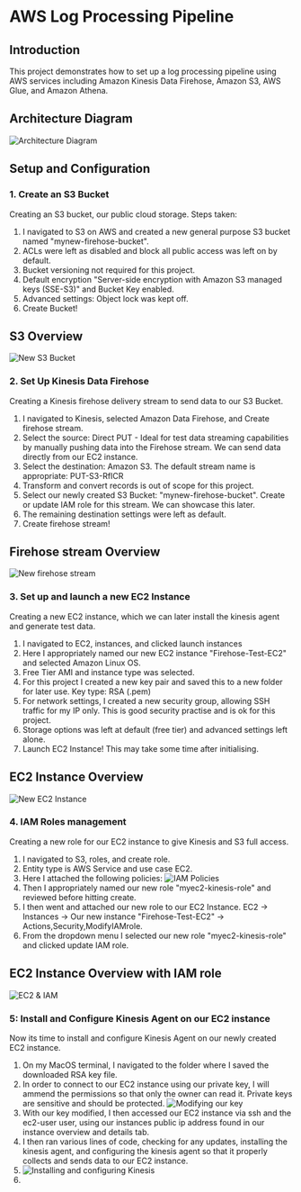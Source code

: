 # AWS Log Processing Pipeline

## Introduction
This project demonstrates how to set up a log processing pipeline using AWS services including Amazon Kinesis Data Firehose, Amazon S3, AWS Glue, and Amazon Athena.

## Architecture Diagram
![Architecture Diagram](https://github.com/wilbcn/pngs/blob/main/architecture-diagram.png)

## Setup and Configuration

### 1. Create an S3 Bucket
Creating an S3 bucket, our public cloud storage. Steps taken:
1. I navigated to S3 on AWS and created a new general purpose S3 bucket named "mynew-firehose-bucket".
2. ACLs were left as disabled and block all public access was left on by default.
3. Bucket versioning not required for this project.
4. Default encryption "Server-side encryption with Amazon S3 managed keys (SSE-S3)" and Bucket Key enabled.
5. Advanced settings: Object lock was kept off.
6. Create Bucket!

## S3 Overview
![New S3 Bucket](https://github.com/wilbcn/pngs/blob/main/screenshot_of_s3bucket.png)
   
### 2. Set Up Kinesis Data Firehose
Creating a Kinesis firehose delivery stream to send data to our S3 Bucket.
1. I navigated to Kinesis, selected Amazon Data Firehose, and Create firehose stream.
2. Select the source: Direct PUT - Ideal for test data streaming capabilities by manually pushing data into the Firehose stream. We can send data directly from our EC2 instance.
3. Select the destination: Amazon S3. The default stream name is appropriate: PUT-S3-RfICR
4. Transform and convert records is out of scope for this project.
5. Select our newly created S3 Bucket: "mynew-firehose-bucket". Create or update IAM role for this stream. We can showcase this later.
6. The remaining destination settings were left as default.
7. Create firehose stream!

## Firehose stream Overview
![New firehose stream](https://github.com/wilbcn/pngs/blob/main/screenshot_of_firehosestream.png)

### 3. Set up and launch a new EC2 Instance
Creating a new EC2 instance, which we can later install the kinesis agent and generate test data.
1. I navigated to EC2, instances, and clicked launch instances
2. Here I appropriately named our new EC2 instance "Firehose-Test-EC2" and selected Amazon Linux OS.
3. Free Tier AMI and instance type was selected.
4. For this project I created a new key pair and saved this to a new folder for later use. Key type: RSA (.pem)
5. For network settings, I created a new security group, allowing SSH traffic for my IP only. This is good security practise and is ok for this project.
6. Storage options was left at default (free tier) and advanced settings left alone.
7. Launch EC2 Instance! This may take some time after initialising.

## EC2 Instance Overview
![New EC2 Instance](https://github.com/wilbcn/pngs/blob/main/screenshot_of_ec2.png)

### 4. IAM Roles management
Creating a new role for our EC2 instance to give Kinesis and S3 full access.
1. I navigated to S3, roles, and create role.
2. Entity type is AWS Service and use case EC2.
3. Here I attached the following policies:
![IAM Policies](https://github.com/wilbcn/pngs/blob/main/screenshot_of_IAMpolicies.png)
4. Then I appropriately named our new role "myec2-kinesis-role" and reviewed before hitting create.
5. I then went and attached our new role to our EC2 Instance. EC2 -> Instances -> Our new instance "Firehose-Test-EC2" -> Actions,Security,ModifyIAMrole.
6. From the dropdown menu I selected our new role "myec2-kinesis-role" and clicked update IAM role.

## EC2 Instance Overview with IAM role
![EC2 & IAM](https://github.com/wilbcn/pngs/blob/main/screenshot_of_ec2_withIAM.png)

### 5: Install and Configure Kinesis Agent on our EC2 instance
Now its time to install and configure Kinesis Agent on our newly created EC2 instance.
1. On my MacOS terminal, I navigated to the folder where I saved the downloaded RSA key file.
2. In order to connect to our EC2 instance using our private key, I will ammend the permissions so that only the owner can read it. Private keys are sensitive and should be protected.
![Modifying our key](https://github.com/wilbcn/pngs/blob/main/screenshot_of_chmod.png)
3. With our key modified, I then accessed our EC2 instance via ssh and the ec2-user user, using our instances public ip address found in our instance overview and details tab.
4. I then ran various lines of code, checking for any updates, installing the kinesis agent, and configuring the kinesis agent so that it properly collects and sends data to our EC2 instance.
5. ![Installing and configuring Kinesis]()
6. 









